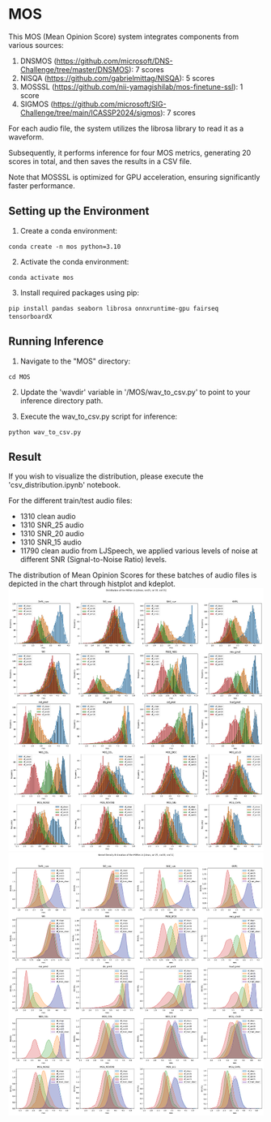 # MOS

This MOS (Mean Opinion Score) system integrates components from various sources:

1. DNSMOS (https://github.com/microsoft/DNS-Challenge/tree/master/DNSMOS): 7 scores
2. NISQA (https://github.com/gabrielmittag/NISQA): 5 scores
3. MOSSSL (https://github.com/nii-yamagishilab/mos-finetune-ssl): 1 score
4. SIGMOS (https://github.com/microsoft/SIG-Challenge/tree/main/ICASSP2024/sigmos): 7 scores

For each audio file, the system utilizes the librosa library to read it as a waveform.

Subsequently, it performs inference for four MOS metrics, generating 20 scores in total, and then saves the results in a CSV file.

Note that MOSSSL is optimized for GPU acceleration, ensuring significantly faster performance.

## Setting up the Environment

1. Create a conda environment:

```
conda create -n mos python=3.10
```

2. Activate the conda environment:

```
conda activate mos
```

3. Install required packages using pip:

```
pip install pandas seaborn librosa onnxruntime-gpu fairseq tensorboardX
```

## Running Inference

1. Navigate to the "MOS" directory:

```
cd MOS
```

2. Update the 'wavdir' variable in '/MOS/wav_to_csv.py' to point to your inference directory path.

3. Execute the wav_to_csv.py script for inference:

```
python wav_to_csv.py
```

## Result

If you wish to visualize the distribution, please execute the 'csv_distribution.ipynb' notebook.

For the different train/test audio files:

- 1310 clean audio
- 1310 SNR_25 audio
- 1310 SNR_20 audio
- 1310 SNR_15 audio
- 11790 clean audio
  from LJSpeech, we applied various levels of noise at different SNR (Signal-to-Noise Ratio) levels.

The distribution of Mean Opinion Scores for these batches of audio files is depicted in the chart through histplot and kdeplot.
![mos_distribution_histplot.png](./mos_distribution_histplot.png)
![mos_distribution_kdeplot.png](./mos_distribution_kdeplot.png)
